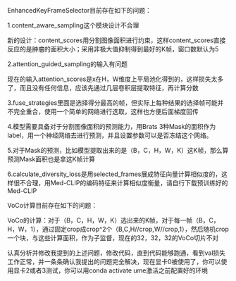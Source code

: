 EnhancedKeyFrameSelector目前存在如下的问题：

1.content_aware_sampling这个模块设计不合理

​	新的设计：content_scores用分割图像面积进行约束，这样content_scores直接反应的是肿瘤的面积大小；采用非极大值抑制得到最好的K帧，窗口数默认为5

2.attention_guided_sampling的输入有问题

​	现在的输入attention_scores是x在H，W维度上平局池化得到的，这样损失太多了，而且没有任何信息，应该先通过几层卷积层提取特征，再计算分数

3.fuse_strategies里面是选择得分最高的帧，但实际上每种结果的选择帧可能并不完全重合，使用一个简单的网络进行选取，这样也方便后面梯度回传

4.模型需要具备对于分割图像面积的预测能力，用Brats 3种Mask的面积作为label，用一个神经网络去进行预测，并且设置参数可以是否冻结这个网络。

5.对于Mask的预测，比如模型提取出来的是（B，C，H，W，K）这K帧，那么算预测Mask面积也是拿这K帧计算

6.calculate_diversity_loss是用selected_frames展成特征向量计算相似度的，这样很不合理，用Med-CLIP的编码特征来计算相似度衡量，请自行下载预训练好的Med-CLIP

VoCo计算目前存在如下的问题：

VoCo的计算：对于（B，C，H，W，K）选出来的K帧，对于每一帧（B，C，H，W，1），通过固定crop成crop^2个（B,C,H//crop,W//crop,1），然后随机crop一个块，与这些计算面积，作为子监督，现在的32，32，32的VoCo切片不对

认真分析并修改我提到的上述问题，修改代码，直到代码能够跑通，看到val损失工作正常，并一条条确认我提出的问题完全解决，现在显卡0被使用了，你可以使用显卡2或者3测试，你可以用conda activate ume激活之前配置好的环境